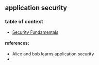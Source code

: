 ## application security


### table of context
 - [Security Fundamentals](fundamentals.md)


#### references:
- Alice and bob learns application security
- 
